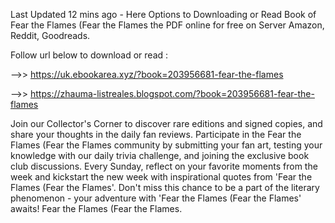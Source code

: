 Last Updated 12 mins ago - Here Options to Downloading or Read Book of Fear the Flames (Fear the Flames the PDF online for free on Server Amazon, Reddit, Goodreads.
 
Follow url below to download or read :
 
-->> https://uk.ebookarea.xyz/?book=203956681-fear-the-flames
 
-->> https://zhauma-listreales.blogspot.com/?book=203956681-fear-the-flames
 
Join our Collector's Corner to discover rare editions and signed copies, and share your thoughts in the daily fan reviews.
Participate in the Fear the Flames (Fear the Flames community by submitting your fan art, testing your knowledge with our daily trivia challenge, and joining the exclusive book club discussions.
Every Sunday, reflect on your favorite moments from the week and kickstart the new week with inspirational quotes from 'Fear the Flames (Fear the Flames'. Don't miss this chance to be a part of the literary phenomenon - your adventure with 'Fear the Flames (Fear the Flames' awaits! Fear the Flames (Fear the Flames.
